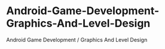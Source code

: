 # Android-Game-Development-Graphics-And-Level-Design
Android Game Development / Graphics And Level Design
